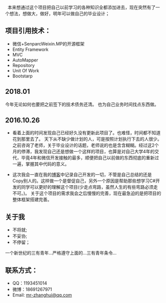    本来想通过这个项目把自己以前学习的各种知识全都添加进去，现在突然有了一个想法，想做大，做好，明年可以做自己的毕业设计；
## 项目引用技术：

- 微信+SenparcWeixin.MP的开源框架
- Entity Framework
- MVC
- AutoMapper
- Repository
- Unit Of Work
- Bootstarp
## 2018.01
今年无论如何也要把之前签下的技术债务还清。
也为自己业务时间找点东西做。
## 2016.10.26

- 看着上面的时间发现自己已经好久没有更新此项目了。也难怪，时间都不知道花到那里去了。 天下从不缺少做计划的人，可是按照计划执行下去的人很少。之前咨询了老师，关于毕业设计的话题，老师说的也是含含糊糊。经过这2个月的停滞，我发现自己还是想做一个这样的项目，也算是对自己大学4年的交代，毕竟4年和微信开发接触的最多，顺便把自己以前做的东西彻底的重新过一遍，掌握其中代码的意义。

- 这次我会一直在我的[博客](http://wwww.cnblogs.com/netxiaohui)中记录自己开发的一切，不管是自己总结的还是Copy别人的。这样做一个是督促自己，另外一个原因是帮助那些想学习C#开发的同学可以更好的理解这个项目(少走点弯路，虽然人生的有些弯路必须走不可。)。 关于这个项目的需求我会之后慢慢的完善，现在最急迫的是把项目的整体框架搭建完善。

## 关于我

-  不将就;
-  不妥协;
-  不停留；

一个新世纪的三有青年...严格遵守上面的...三有青年条令...

## 联系方式：


-  QQ：1193451014
-  微博：18691267971
-  Email: mr-zhanghui@qq.com
